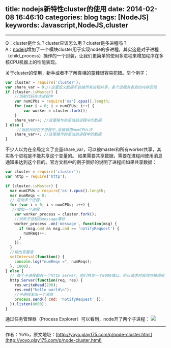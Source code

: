 title: nodejs新特性cluster的使用
date: 2014-02-08 16:46:10
categories: blog
tags: [NodeJS]
keywords: Javascript,NodeJS,cluster
---

------

Q：cluster是什么？cluster应该怎么用？cluster是多进程吗？  
A：[nodejs](http://yoyo.play175.com/tag/nodejs/)增加了一个模块cluster用于实现node的多进程，其实这是对子进程（child_process）操作的一个封装，让我们更简单的使用多进程来增加程序在多核CPU机器上的性能表现。
<!--more-->
关于cluster的使用，新手或者不了解真相的童鞋很容易犯错。举个例子：
```javascript
var cluster = require('cluster'); 
var share_var = 0;//这里定义数据不会被所有进程共享，各个进程有各自的内存区域 
if (cluster.isMaster) { 
    //当前代码在主进程中 
    var numCPUs = require('os').cpus().length; 
    for (var i = 0; i < numCPUs; i++) { 
        var worker = cluster.fork(); 
    }    
    share_var++; //这里操作的是当前进程中的数据 
} else { 
     //当前代码在子进程中,会被调用numCPUs次 
    share_var++; //这里操作的是当前进程中的数据 
} 
```

不少人以为在全局定义了变量share_var，可以被master和所有worker共享，其实各个进程是不能共享这个变量的。
如果需要共享数据，需要在进程间使用消息通知来达到这个目的。官方文档中的例子很好的说明了进程间如果共享数据：
```javascript
var cluster = require('cluster'); 
var http = require('http'); 
 
if (cluster.isMaster) { 
  var numCPUs = require('os').cpus().length; 
  var numReqs = 0; 
  // 启动多个进程. 
  for (var i = 0; i < numCPUs; i++) { 
   //增加一个进程 
    var worker_process = cluster.fork(); 
    //侦听子进程的message事件 
    worker_process .on('message', function(msg) { 
      if (msg.cmd && msg.cmd == 'notifyRequest') { 
        numReqs++; 
      } 
    }); 
  } 
  //输出变量值 
  setInterval(function() { 
    console.log("numReqs =", numReqs); 
  }, 1000); 
} else { 
  // 每个子进程都有一个http server，他们共享一个8000端口，所以请求时会同时被调用 
  http.Server(function(req, res) { 
    res.writeHead(200); 
    res.end("hello world\n"); 
    //子进程发出一个消息
    process.send({ cmd: 'notifyRequest' }); 
  }).listen(8000); 
} 
```
通过任务管理器（Process Explorer）可以看到，node开了两个子进程：
![][1]

------

作者：YoYo，原文地址：[http://yoyo.play175.com/p/node-cluster.html](http://yoyo.play175.com/p/node-cluster.html)

  [1]: http://yoyo.play175.com/usr/uploads/2012/04/2194592566.jpg
  [2]: http://www.zybuluo.com/mdeditor?url=http://www.zybuluo.com/static/editor/md-help.markdown
  [3]: http://weibo.com/ghosert